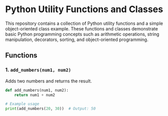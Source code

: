 # Python Utility Functions and Classes

This repository contains a collection of Python utility functions and a simple object-oriented class example. These functions and classes demonstrate basic Python programming concepts such as arithmetic operations, string manipulation, decorators, sorting, and object-oriented programming.

## Functions

### 1. `add_numbers(num1, num2)`
Adds two numbers and returns the result.
```python
def add_numbers(num1, num2):
    return num1 + num2

# Example usage
print(add_numbers(20, 30))  # Output: 50

